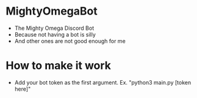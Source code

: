 # MightyOmegaBot
- The Mighty Omega Discord Bot
- Because not having a bot is silly
- And other ones are not good enough for me


# How to make it work
- Add your bot token as the first argument. Ex. "python3 main.py [token here]"
